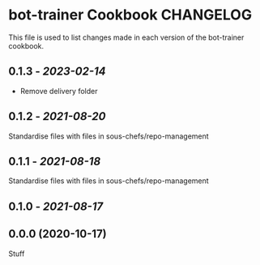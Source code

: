 # bot-trainer Cookbook CHANGELOG

This file is used to list changes made in each version of the bot-trainer cookbook.

## 0.1.3 - *2023-02-14*

- Remove delivery folder

## 0.1.2 - *2021-08-20*

Standardise files with files in sous-chefs/repo-management

## 0.1.1 - *2021-08-18*

Standardise files with files in sous-chefs/repo-management

## 0.1.0 - *2021-08-17*

## 0.0.0 (2020-10-17)

Stuff
